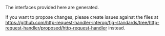 The interfaces provided here are generated.

If you want to propose changes, please create issues against the files at https://github.com/http-request-handler-interop/fig-standards/tree/http-request-handler/proposed/http-request-handler instead.
